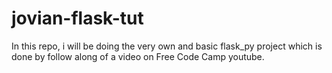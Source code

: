 # jovian-flask-tut
In this repo, i will be doing the very own and basic flask_py project which is done by follow along of a video on Free Code Camp youtube.
